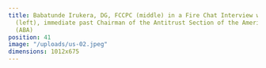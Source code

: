 ```yaml
---
title: Babatunde Irukera, DG, FCCPC (middle) in a Fire Chat Interview with Bill Macleod
  (left), immediate past Chairman of the Antitrust Section of the American Bar Association
  (ABA)
position: 41
image: "/uploads/us-02.jpeg"
dimensions: 1012x675
---
```


